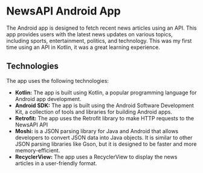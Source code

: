 # NewsAPI Android App

The Android app is designed to fetch recent news articles using an API. This app provides users with the latest news updates on various topics, including sports, entertainment, politics, and technology. This was my first time using an API in Kotlin, it was a great learning experience. 


## Technologies

The app uses the following technologies:

- **Kotlin:** The app is built using Kotlin, a popular programming language for Android app development.
- **Android SDK:** The app is built using the Android Software Development Kit, a collection of tools and libraries for building Android apps.
- **Retrofit:** The app uses the Retrofit library to make HTTP requests to the NewsAPI API
- **Moshi:** is a JSON parsing library for Java and Android that allows developers to convert JSON data into Java objects. It is similar to other JSON parsing libraries like Gson, but it is designed to be faster and more memory-efficient.
- **RecyclerView:** The app uses a RecyclerView to display the news articles in a user-friendly format.
